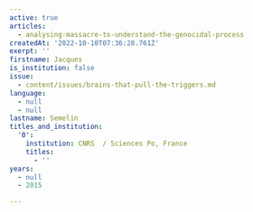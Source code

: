 ```yaml
---
active: true
articles:
  - analysing-massacre-to-understand-the-genocidal-process
createdAt: '2022-10-10T07:36:28.761Z'
exerpt: ''
firstname: Jacques
is_institution: false
issue:
  - content/issues/brains-that-pull-the-triggers.md
language:
  - null
  - null
lastname: Semelin
titles_and_institution:
  '0':
    institution: CNRS  / Sciences Po, France
    titles:
      - ''
years:
  - null
  - 2015

---
```


